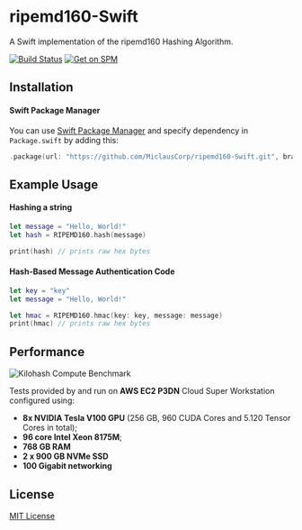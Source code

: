 # ripemd160-Swift

A Swift implementation of the ripemd160 Hashing Algorithm.

[![Build Status](https://github.com/MiclausCorp/ripemd160-Swift/actions/workflows/Build.yml/badge.svg?branch=master)](https://github.com/MiclausCorp/ripemd160-Swift/actions/workflows/Build.yml)
[![Get on SPM](https://img.shields.io/badge/Available%20on-Swift%20Package%20Manager-orange?logo=swift)](#installation)

## Installation
#### Swift Package Manager

You can use [Swift Package Manager](https://swift.org/package-manager/) and specify dependency in `Package.swift` by adding this:
```swift
.package(url: "https://github.com/MiclausCorp/ripemd160-Swift.git", branch: "master")
```

## Example Usage
#### Hashing a string
```swift
let message = "Hello, World!"
let hash = RIPEMD160.hash(message)

print(hash) // prints raw hex bytes
```

#### Hash-Based Message Authentication Code
```swift
let key = "key"
let message = "Hello, World!"

let hmac = RIPEMD160.hmac(key: key, message: message)
print(hmac) // prints raw hex bytes
```

## Performance
![Kilohash Compute Benchmark](https://user-images.githubusercontent.com/70854359/155883387-813d793e-9330-4a03-8c25-a0fcf8283386.jpg)

Tests provided by and run on **AWS EC2 P3DN** Cloud Super Workstation configured using:
- **8x NVIDIA Tesla V100 GPU** (256 GB, 960 CUDA Cores and 5.120 Tensor Cores in total);
- **96 core Intel Xeon 8175M**;
- **768 GB RAM**
- **2 x 900 GB NVMe SSD**
- **100 Gigabit networking**

## License
[MIT License](LICENSE)
